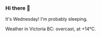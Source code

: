 ### Hi there :wave:

It's Wednesday! I'm probably sleeping.

Weather in Victoria BC: overcast, at +14°C.
